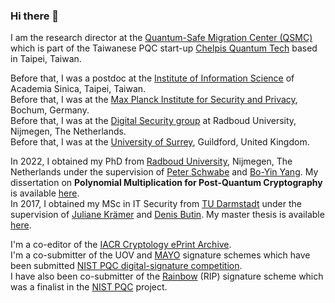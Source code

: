 ### Hi there 👋

I am the research director at the [Quantum-Safe Migration Center (QSMC)](https://www.qsmc.org/) which is part of the Taiwanese PQC start-up [Chelpis Quantum Tech](https://www.chelpis.com/) based in Taipei, Taiwan.

Before that, I was a postdoc at the [Institute of Information Science](https://www.iis.sinica.edu.tw/) of Academia Sinica, Taipei, Taiwan.<br />
Before that, I was at the [Max Planck Institute for Security and Privacy](https://www.mpi-sp.org/), Bochum, Germany. <br />
Before that, I was at the [Digital Security group](https://www.ru.nl/ds/) at Radboud University, Nijmegen, The Netherlands. <br />
Before that, I was at the [University of Surrey](https://surrey.ac.uk/department-computer-science/research/secure-systems-research-group), Guildford, United Kingdom.

In 2022, I obtained my PhD from [Radboud University](https://www.ru.nl/), Nijmegen, The Netherlands under the supervision of [Peter Schwabe](https://cryptojedi.org/) and [Bo-Yin Yang](https://www.iis.sinica.edu.tw/pages/byyang/). My dissertation on **Polynomial Multiplication for Post-Quantum Cryptography** is available [here](https://kannwischer.eu/thesis/).<br />
In 2017, I obtained my MSc in IT Security from [TU Darmstadt](https://www.informatik.tu-darmstadt.de/) under the supervision of [Juliane Krämer](https://www.uni-regensburg.de/informatics-data-science/qpc/team/prof-dr-juliane-kraemer/index.html) and [Denis Butin](http://www.amphawa.eu/). My master thesis is available [here](https://kannwischer.eu/theses/MasterThesisMatthiasKannwischerFINAL.pdf).

I'm a co-editor of the [IACR Cryptology ePrint Archive](https://eprint.iacr.org/).<br />
I'm a co-submitter of the UOV and [MAYO]((https://pqmayo.org/)) signature schemes which have been submitted [NIST PQC digital-signature competition]((https://csrc.nist.gov/projects/pqc-dig-sig)). <br />
I have also been co-submitter of the [Rainbow](https://www.pqcrainbow.org/) (RIP) signature scheme which was a finalist in the [NIST PQC](https://csrc.nist.gov/projects/post-quantum-cryptography) project.
